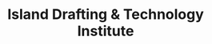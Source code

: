 ---
layout: repo
title: "Island Drafting & Technology Institute"
id: 18979
permalink: repos/18979/
---